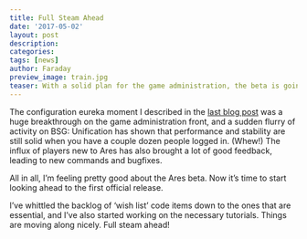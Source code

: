 ```yaml
---
title: Full Steam Ahead
date: '2017-05-02'
layout: post
description:
categories:
tags: [news]
author: Faraday
preview_image: train.jpg
teaser: With a solid plan for the game administration, the beta is going strong.
---
```


The configuration eureka moment I described in the [last blog post](/blog/breaking-through.html) was a huge breakthrough on the game administration front, and a sudden flurry of activity on BSG: Unification has shown that performance and stability are still solid when you have a couple dozen people logged in. (Whew!) The influx of players new to Ares has also brought a lot of good feedback, leading to new commands and bugfixes.

All in all, I’m feeling pretty good about the Ares beta. Now it’s time to start looking ahead to the first official release.

I’ve whittled the backlog of ‘wish list’ code items down to the ones that are essential, and I’ve also started working on the necessary tutorials. Things are moving along nicely. Full steam ahead!

